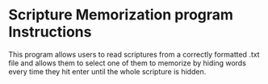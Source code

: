 # Scripture Memorization program Instructions

This program allows users to read scriptures from a correctly formatted .txt file and allows them to select one of them to
memorize by hiding words every time they hit enter until the whole scripture is hidden.